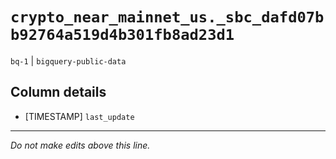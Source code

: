 # `crypto_near_mainnet_us._sbc_dafd07bb92764a519d4b301fb8ad23d1`
`bq-1` | `bigquery-public-data`

## Column details
* [TIMESTAMP] `last_update`

-------------------------------------------------------------------------------
*Do not make edits above this line.*
